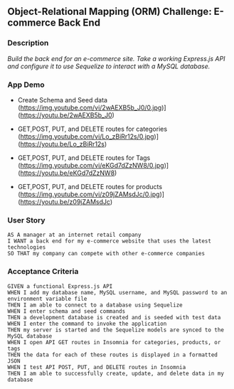 ## Object-Relational Mapping (ORM) Challenge: E-commerce Back End

### Description

*Build the back end for an e-commerce site. Take a working Express.js API and configure it to use Sequelize to interact with a MySQL database.*


### App Demo

- Create Schema and Seed data
(https://img.youtube.com/vi/2wAEXB5b_J0/0.jpg)](https://youtu.be/2wAEXB5b_J0)


- GET,POST, PUT, and DELETE routes for categories
(https://img.youtube.com/vi/Lo_zBiRr12s/0.jpg)](https://youtu.be/Lo_zBiRr12s)


- GET,POST, PUT, and DELETE routes for Tags
(https://img.youtube.com/vi/eKGd7dZzNW8/0.jpg)](https://youtu.be/eKGd7dZzNW8)


- GET,POST, PUT, and DELETE routes for products
(https://img.youtube.com/vi/z09jZAMsdJc/0.jpg)](https://youtu.be/z09jZAMsdJc)



### User Story

```text
AS A manager at an internet retail company
I WANT a back end for my e-commerce website that uses the latest technologies
SO THAT my company can compete with other e-commerce companies
```

### Acceptance Criteria

```text
GIVEN a functional Express.js API
WHEN I add my database name, MySQL username, and MySQL password to an environment variable file
THEN I am able to connect to a database using Sequelize
WHEN I enter schema and seed commands
THEN a development database is created and is seeded with test data
WHEN I enter the command to invoke the application
THEN my server is started and the Sequelize models are synced to the MySQL database
WHEN I open API GET routes in Insomnia for categories, products, or tags
THEN the data for each of these routes is displayed in a formatted JSON
WHEN I test API POST, PUT, and DELETE routes in Insomnia
THEN I am able to successfully create, update, and delete data in my database
```